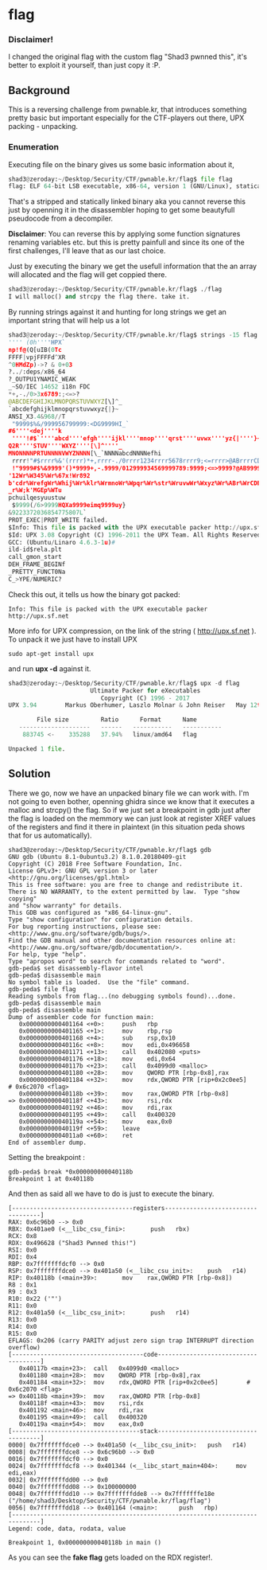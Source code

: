 # flag

### Disclaimer!

I changed the original flag with the custom flag "Shad3 pwnned this", it's better to exploit it yourself,
than just copy it :P.

## Background 

This is a reversing challenge from pwnable.kr, that introduces something pretty basic but important
especially for the CTF-players out there, UPX packing - unpacking.

### Enumeration

Executing file on the binary gives us some basic information about it,
```python
shad3@zeroday:~/Desktop/Security/CTF/pwnable.kr/flag$ file flag 
flag: ELF 64-bit LSB executable, x86-64, version 1 (GNU/Linux), statically linked, for GNU/Linux 2.6.24, BuildID[sha1]=96ec4cc272aeb383bd9ed26c0d4ac0eb5db41b16, not stripped
``` 
That's a stripped and statically linked binary aka you cannot reverse this just by openning it in the disassembler hoping
to get some beautyfull pseudocode from a decompiler. 

**Disclaimer**: You can reverse this by applying some function signatures renaming variables etc. but this is pretty painfull and since its one of the first challenges, I'll leave that as our last choice.

Just by executing the binary we get the usefull information that the an array will allocated and the flag will get coppied there. 
```python
shad3@zeroday:~/Desktop/Security/CTF/pwnable.kr/flag$ ./flag 
I will malloc() and strcpy the flag there. take it.
```


By running strings against it and hunting for long strings we get an important string that will help us a lot

```python
shad3@zeroday:~/Desktop/Security/CTF/pwnable.kr/flag$ strings -15 flag 
'''' (0h''''HPX`
np!f@(Q[uIB(0Tc
FFFF|vpjFFFFd^XR
^0HMdZp)->? & 0+03
?../:deps/x86_64
?_OUTPU1YNAMIC_WEAK
_~SO/IEC 14652 i18n FDC
*+,-./0>3x6789:;<=>?
@ABCDEFGHIJKLMNOPQRSTUVWXYZ[\]^_
`abcdefghijklmnopqrstuvwxyz{|}~
ANSI_X3.4&968//T
 "9999$%&/999956799999:<DG9999HI_`
#6''''<dej''''k
 ''''!#$`''''abcd''''efgh''''ijkl''''mnop''''qrst''''uvwx''''yz{|''''}~
Q2R''''STUV''''WXYZ''''[\]^''''_
MNONNNNPRTUNNNNVWYZNNNN[\_`NNNNabcdNNNNefhi
 rrrr!"#$rrrr%&'(rrrr)*+,rrrr-./0rrrr1234rrrr5678rrrr9;<=rrrr>@ABrrrrCDFJrrrrKLMNrrrrOPRSrrrrTUVWrrrrXYZ[rrrr\]^_rrrr`abcrrrrdefgrrrrhijkrrrrlmnorrrrpqrsrrrrtuvwrrrrxyz{rrrr|}~
 !"9999#$%&9999'()*9999+,-.9999/012999934569999789:9999;<=>9999?@AB9999CDEF9999GHIJ9999KLMN9999OPQR9999STUV9999WXYZ9999[\]^9999_`ab9999cdef9999ghij9999klmn9999opqr9999stuv9999wxyz9999{|}~9999
'12Wr%W345%Wr%67x!Wr892
b'cdr%WrefgWr%Whij%Wr%klr%WrmnoWr%Wpqr%Wr%str%WruvwWr%Wxyz%Wr%ABr%WrCDEWr%WFGH%Wr%IJr%WrKLMWr%WNOP%Wr%QRr%WrSTUWr%WVWX%Wr%YZ
_r%W;k'MGEp%WTu
pchuilqesyuustuw
 $9999(/6>9999HQXa9999eimq9999uy}
&9223372036854775807L`
PROT_EXEC|PROT_WRITE failed.
$Info: This file is packed with the UPX executable packer http://upx.sf.net $
$Id: UPX 3.08 Copyright (C) 1996-2011 the UPX Team. All Rights Reserved. $
GCC: (Ubuntu/Linaro 4.6.3-1u)#
ild-id$rela.plt
call_gmon_start
DEH_FRAME_BEGINf
_PRETTY_FUNCT0Na
C_>YPE/NUMERIC?
```

Check this out, it tells us how the binary got packed:

``` 
Info: This file is packed with the UPX executable packer http://upx.sf.net 
``` 
More info for UPX compression, on the link of the string ( http://upx.sf.net ).
To unpack it we just have to install UPX
```
sudo apt-get install upx
```
and run **upx -d** against it.

```python
shad3@zeroday:~/Desktop/Security/CTF/pwnable.kr/flag$ upx -d flag 
                       Ultimate Packer for eXecutables
                          Copyright (C) 1996 - 2017
UPX 3.94        Markus Oberhumer, Laszlo Molnar & John Reiser   May 12th 2017

        File size         Ratio      Format      Name
   --------------------   ------   -----------   -----------
    883745 <-    335288   37.94%   linux/amd64   flag

Unpacked 1 file.
```
## Solution
There we go, now we have an unpacked binary file we can work with.
I'm not going to even bother, openning ghidra since we know that it executes a malloc and strcpy()
the flag. So if we just set a breakpoint in gdb just after the flag is loaded on the memmory we can just look at register XREF values of the registers and find it there in plaintext (in this situation peda shows that for us automatically). 


```
shad3@zeroday:~/Desktop/Security/CTF/pwnable.kr/flag$ gdb 
GNU gdb (Ubuntu 8.1-0ubuntu3.2) 8.1.0.20180409-git
Copyright (C) 2018 Free Software Foundation, Inc.
License GPLv3+: GNU GPL version 3 or later <http://gnu.org/licenses/gpl.html>
This is free software: you are free to change and redistribute it.
There is NO WARRANTY, to the extent permitted by law.  Type "show copying"
and "show warranty" for details.
This GDB was configured as "x86_64-linux-gnu".
Type "show configuration" for configuration details.
For bug reporting instructions, please see:
<http://www.gnu.org/software/gdb/bugs/>.
Find the GDB manual and other documentation resources online at:
<http://www.gnu.org/software/gdb/documentation/>.
For help, type "help".
Type "apropos word" to search for commands related to "word".
gdb-peda$ set disassembly-flavor intel 
gdb-peda$ disassemble main
No symbol table is loaded.  Use the "file" command.
gdb-peda$ file flag 
Reading symbols from flag...(no debugging symbols found)...done.
gdb-peda$ disassemble main
gdb-peda$ disassemble main
Dump of assembler code for function main:
   0x0000000000401164 <+0>:     push   rbp
   0x0000000000401165 <+1>:     mov    rbp,rsp
   0x0000000000401168 <+4>:     sub    rsp,0x10
   0x000000000040116c <+8>:     mov    edi,0x496658
   0x0000000000401171 <+13>:    call   0x402080 <puts>
   0x0000000000401176 <+18>:    mov    edi,0x64
   0x000000000040117b <+23>:    call   0x4099d0 <malloc>
   0x0000000000401180 <+28>:    mov    QWORD PTR [rbp-0x8],rax
   0x0000000000401184 <+32>:    mov    rdx,QWORD PTR [rip+0x2c0ee5]        # 0x6c2070 <flag>
   0x000000000040118b <+39>:    mov    rax,QWORD PTR [rbp-0x8]
=> 0x000000000040118f <+43>:    mov    rsi,rdx
   0x0000000000401192 <+46>:    mov    rdi,rax
   0x0000000000401195 <+49>:    call   0x400320
   0x000000000040119a <+54>:    mov    eax,0x0
   0x000000000040119f <+59>:    leave  
   0x00000000004011a0 <+60>:    ret    
End of assembler dump.
```
Setting the breakpoint :
```
gdb-peda$ break *0x000000000040118b
Breakpoint 1 at 0x40118b
```
And then as said all we have to do is just to execute the binary.

```
[----------------------------------registers-----------------------------------]
RAX: 0x6c96b0 --> 0x0 
RBX: 0x401ae0 (<__libc_csu_fini>:       push   rbx)
RCX: 0x8 
RDX: 0x496628 ("Shad3 Pwnned this!")
RSI: 0x0 
RDI: 0x4 
RBP: 0x7fffffffdcf0 --> 0x0 
RSP: 0x7fffffffdce0 --> 0x401a50 (<__libc_csu_init>:    push   r14)
RIP: 0x40118b (<main+39>:       mov    rax,QWORD PTR [rbp-0x8])
R8 : 0x1 
R9 : 0x3 
R10: 0x22 ('"')
R11: 0x0 
R12: 0x401a50 (<__libc_csu_init>:       push   r14)
R13: 0x0 
R14: 0x0 
R15: 0x0
EFLAGS: 0x206 (carry PARITY adjust zero sign trap INTERRUPT direction overflow)
[-------------------------------------code-------------------------------------]
   0x40117b <main+23>:  call   0x4099d0 <malloc>
   0x401180 <main+28>:  mov    QWORD PTR [rbp-0x8],rax
   0x401184 <main+32>:  mov    rdx,QWORD PTR [rip+0x2c0ee5]        # 0x6c2070 <flag>
=> 0x40118b <main+39>:  mov    rax,QWORD PTR [rbp-0x8]
   0x40118f <main+43>:  mov    rsi,rdx
   0x401192 <main+46>:  mov    rdi,rax
   0x401195 <main+49>:  call   0x400320
   0x40119a <main+54>:  mov    eax,0x0
[------------------------------------stack-------------------------------------]
0000| 0x7fffffffdce0 --> 0x401a50 (<__libc_csu_init>:   push   r14)
0008| 0x7fffffffdce8 --> 0x6c96b0 --> 0x0 
0016| 0x7fffffffdcf0 --> 0x0 
0024| 0x7fffffffdcf8 --> 0x401344 (<__libc_start_main+404>:     mov    edi,eax)
0032| 0x7fffffffdd00 --> 0x0 
0040| 0x7fffffffdd08 --> 0x100000000 
0048| 0x7fffffffdd10 --> 0x7fffffffdde8 --> 0x7fffffffe18e ("/home/shad3/Desktop/Security/CTF/pwnable.kr/flag/flag")
0056| 0x7fffffffdd18 --> 0x401164 (<main>:      push   rbp)
[------------------------------------------------------------------------------]
Legend: code, data, rodata, value

Breakpoint 1, 0x000000000040118b in main ()
```
As you can see the **fake flag** gets loaded on the RDX register!.